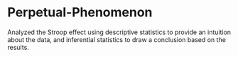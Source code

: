 # Perpetual-Phenomenon

Analyzed the Stroop effect using descriptive statistics to provide an intuition about the data, and 
inferential statistics to draw a conclusion based on the results.
